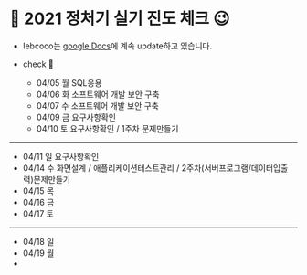 # :notebook_with_decorative_cover: 2021 정처기 실기 진도 체크 :wink:

* lebcoco는 [google Docs](https://docs.google.com/document/d/1dP9pkxsEYi-9YAKthbDNlj8FXQFtV_ie1CUb8Ay2jrE/edit?usp=sharing)에 계속 update하고 있습니다.







* check :eyes:
  * 04/05 월 SQL응용
  * 04/06 화 소프트웨어 개발 보안 구축
  * 04/07 수 소프트웨어 개발 보안 구축
  * 04/09 금 요구사항확인
  * 04/10 토 요구사항확인 / 1주차 문제만들기
---


   * 04/11 일 요구사항확인
   * 04/14 수 화면설계 / 애플리케이션테스트관리 / 2주차(서버프로그램/데이터입출력)문제만들기
   * 04/15 목
   * 04/16 금
   * 04/17 토
---


   * 04/18 일
   * 04/19 월
   * 
